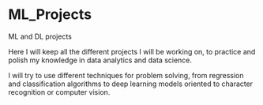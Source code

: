 # ML_Projects
ML and DL projects

Here I will keep all the different projects I will be working on, to practice and polish my knowledge in data analytics and data science.

I will try to use different techniques for problem solving, from regression and classification algorithms to deep learning models oriented to character 
recognition or computer vision.
